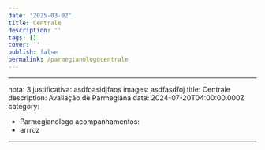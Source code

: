 ```yaml
---
date: '2025-03-02'
title: Centrale
description: ''
tags: []
cover: ''
publish: false
permalink: /parmegianologocentrale
---
```

---
nota: 3
justificativa: asdfoasidjfaos
images: asdfasdfoj
title: Centrale
description: Avaliação de Parmegiana
date: 2024-07-20T04:00:00.000Z
category:
  - Parmegianologo
acompanhamentos:
  - arrroz
---